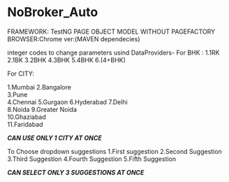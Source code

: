 # NoBroker_Auto
FRAMEWORK: TestNG PAGE OBJECT MODEL WITHOUT PAGEFACTORY
BROWSER:Chrome
ver:(MAVEN dependecies)


integer codes to change parameters usind DataProviders-
For BHK :
1.1RK 
2.1BK 
3.2BHK 
4.3BHK 
5.4BHK 
6.(4+BHK)


For CITY:

1.Mumbai 
2.Bangalore  
3.Pune        
4.Chennai 
5.Gurgaon 
6.Hyderabad 
7.Delhi        
8.Noida 
9.Greater Noida      
10.Ghaziabad    
11.Faridabad

***CAN USE ONLY 1 CITY AT ONCE***

To Choose dropdown suggestions
1.First suggestion 
2.Second Suggestion 
3.Third Suggestion
4.Fourth Suggestion 
5.Fifth Suggestion

***CAN SELECT ONLY 3 SUGGESTIONS AT ONCE***

